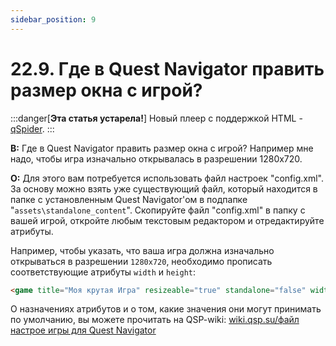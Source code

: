 ```yaml
---
sidebar_position: 9
---
```


# 22.9. Где в Quest Navigator править размер окна с игрой?
<!-- [:faq_22_09] -->

:::danger[**Эта статья устарела!**]
Новый плеер с поддержкой HTML - [qSpider](../../articles/qspider_0120.md).
:::

**В:** Где в Quest Navigator править размер окна с игрой? Например мне надо, чтобы игра изначально открывалась в разрешении 1280х720.

**О:** 
Для этого вам потребуется использовать файл настроек "config.xml". За основу можно взять уже существующий файл, который находится в папке с установленным Quest Navigator'ом в подпапке "`assets\standalone_content`". Скопируйте файл "config.xml" в папку с вашей игрой, откройте любым текстовым редактором и отредактируйте атрибуты.

Например, чтобы указать, что ваша игра должна изначально открываться в разрешении `1280х720`, необходимо прописать соответствующие атрибуты `width` и `height`:
```html
<game title="Моя крутая Игра" resizeable="true" standalone="false" width="1280" height="720"/>
```
О назначениях атрибутов и о том, какие значения они могут принимать по умолчанию, вы можете прочитать на QSP-wiki: [wiki.qsp.su/файл настрое игры для Quest Navigator](https://wiki.qsp.org/help:fajl_nastroek_igry_v_quest_navigator)
